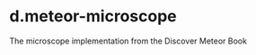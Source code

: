 d.meteor-microscope
===================

The microscope implementation from the Discover Meteor Book
